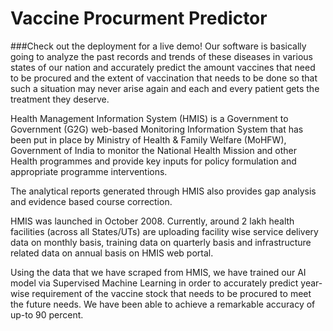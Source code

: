 # Vaccine Procurment Predictor
###Check out the deployment for a live demo!
Our  software is basically going to analyze the past records and trends of  these diseases in 
various states of our nation and accurately predict the amount vaccines that need to be procured 
and the extent of vaccination that needs to be done so that such a situation may never arise again 
and each and every patient gets the treatment they deserve. 

Health Management Information System (HMIS) is a Government to Government (G2G) web-based 
Monitoring Information System that has been put in place by Ministry of Health & Family Welfare (MoHFW), 
Government of India to monitor the National Health Mission and other Health programmes and 
provide key inputs for policy formulation and appropriate programme interventions.

The analytical reports generated through HMIS also provides gap analysis and evidence based 
course correction.

HMIS was launched in October 2008. Currently, around 2 lakh health facilities (across all States/UTs) are
uploading facility wise service delivery data on monthly basis, training data on quarterly basis and 
infrastructure related data on annual basis on HMIS web portal.

Using the data that we have scraped from HMIS, we have trained our AI model via Supervised Machine Learning
in order to accurately predict year-wise requirement of the vaccine stock that needs to be procured 
to meet the future needs. We have been able to achieve a remarkable accuracy of up-to 90 percent.




